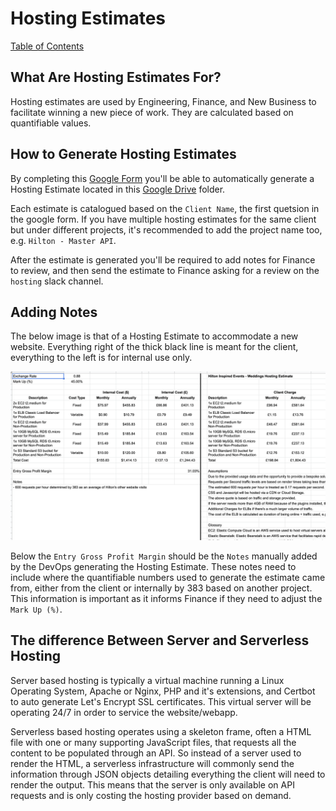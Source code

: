 # Hosting Estimates
[Table of Contents](/readme.md)

## What Are Hosting Estimates For?
Hosting estimates are used by Engineering, Finance, and New Business to facilitate winning a new piece of work. They are calculated based on quantifiable values.

## How to Generate Hosting Estimates
By completing this [Google Form](https://docs.google.com/forms/d/e/1FAIpQLScsAvkcgkvUxp_JHr2hqZBIZ1BV9fMHsp7Z6wJBLozCTsqg8w/viewform) you'll be able to automatically generate a Hosting Estimate located in this [Google Drive](https://drive.google.com/drive/u/0/folders/1L86YZafMZ5q8awJEurnXk8iz-cXdbQED) folder. 

Each estimate is catalogued based on the `Client Name`, the first quetsion in the google form. If you have multiple hosting estimates for the same client but under different projects, it's recommended to add the project name too, e.g. `Hilton - Master API`.

After the estimate is generated you'll be required to add notes for Finance to review, and then send the estimate to Finance asking for a review on the `hosting` slack channel.

## Adding Notes
The below image is that of a Hosting Estimate to accommodate a new website. Everything right of the thick black line is meant for the client, everything to the left is for internal use only.

![Hosting Estimate Example](/Assets/example-hosting-estimate.png)

Below the `Entry Gross Profit Margin` should be the `Notes` manually added by the DevOps generating the Hosting Estimate. These notes need to include where the quantifiable numbers used to generate the estimate came from, either from the client or internally by 383 based on another project. This information is important as it informs Finance if they need to adjust the `Mark Up (%)`.

## The difference Between Server and Serverless Hosting
Server based hosting is typically a virtual machine running a Linux Operating System, Apache or Nginx, PHP and it's extensions, and Certbot to auto generate Let's Encrypt SSL certificates. This virtual server will be operating 24/7 in order to service the website/webapp.

Serverless based hosting operates using a skeleton frame, often a HTML file with one or many supporting JavaScript files, that requests all the content to be populated through an API. So instead of a server used to render the HTML, a serverless infrastructure will commonly send the information through JSON objects detailing everything the client will need to render the output. This means that the server is only available on API requests and is only costing the hosting provider based on demand.